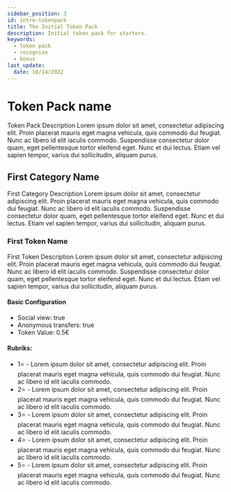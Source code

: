 ```yaml
---
sidebar_position: 3
id: intro-tokenpack
title: The Initial Token Pack
description: Initial token pack for starters.
keywords:
  - token pack
  - recognize
  - bonus
last_update:
  date: 10/14/2022
---
```


# Token Pack name

Token Pack Description Lorem ipsum dolor sit amet, consectetur adipiscing elit. Proin placerat mauris eget magna vehicula, quis commodo dui feugiat. Nunc ac libero id elit iaculis commodo. Suspendisse consectetur dolor quam, eget pellentesque tortor eleifend eget. Nunc et dui lectus. Etiam vel sapien tempor, varius dui sollicitudin, aliquam purus.

## First Category Name

First Category Description Lorem ipsum dolor sit amet, consectetur adipiscing elit. Proin placerat mauris eget magna vehicula, quis commodo dui feugiat. Nunc ac libero id elit iaculis commodo. Suspendisse consectetur dolor quam, eget pellentesque tortor eleifend eget. Nunc et dui lectus. Etiam vel sapien tempor, varius dui sollicitudin, aliquam purus.

### First Token Name

First Token Description Lorem ipsum dolor sit amet, consectetur adipiscing elit. Proin placerat mauris eget magna vehicula, quis commodo dui feugiat. Nunc ac libero id elit iaculis commodo. Suspendisse consectetur dolor quam, eget pellentesque tortor eleifend eget. Nunc et dui lectus. Etiam vel sapien tempor, varius dui sollicitudin, aliquam purus.

#### Basic Configuration

- Social view: true
- Anonymous transfers: true
- Token Value: 0.5€

#### Rubriks:

- 1⭐ - Lorem ipsum dolor sit amet, consectetur adipiscing elit. Proin placerat mauris eget magna vehicula, quis commodo dui feugiat. Nunc ac libero id elit iaculis commodo.
- 2⭐ - Lorem ipsum dolor sit amet, consectetur adipiscing elit. Proin placerat mauris eget magna vehicula, quis commodo dui feugiat. Nunc ac libero id elit iaculis commodo.
- 3⭐ - Lorem ipsum dolor sit amet, consectetur adipiscing elit. Proin placerat mauris eget magna vehicula, quis commodo dui feugiat. Nunc ac libero id elit iaculis commodo.
- 4⭐ - Lorem ipsum dolor sit amet, consectetur adipiscing elit. Proin placerat mauris eget magna vehicula, quis commodo dui feugiat. Nunc ac libero id elit iaculis commodo.
- 5⭐ - Lorem ipsum dolor sit amet, consectetur adipiscing elit. Proin placerat mauris eget magna vehicula, quis commodo dui feugiat. Nunc ac libero id elit iaculis commodo.
